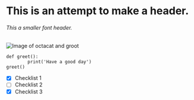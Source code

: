 # This is an attempt to make a header.
###### This a smaller font header.
![Image of octacat and groot](https://images.unsplash.com/photo-1647166545674-ce28ce93bdca?ixlib=rb-4.0.3&ixid=MnwxMjA3fDB8MHxwaG90by1wYWdlfHx8fGVufDB8fHx8&auto=format&fit=crop&w=870&q=80)

```
def greet():
        print('Have a good day')
greet()
```
- [x] Checklist 1
- [ ] Checklist 2
- [x] Checklist 3
